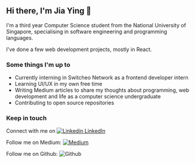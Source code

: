 ## Hi there, I'm Jia Ying 👋

<!--
**C-likethis123/C-likethis123** is a ✨ _special_ ✨ repository because its `README.md` (this file) appears on your GitHub profile.

Here are some ideas to get you started:

- 🔭 I’m currently working on ...
- 🌱 I’m currently learning ...
- 👯 I’m looking to collaborate on ...
- 🤔 I’m looking for help with ...
- 💬 Ask me about ...
- 📫 How to reach me: ...
- 😄 Pronouns: ...
- ⚡ Fun fact: ...
-->

I'm a third year Computer Science student from the National University of Singapore, specialising in software engineering and programming languages.

I've done a few web development projects, mostly in React.

### Some things I'm up to
- Currently interning in Switcheo Network as a frontend developer intern
- Learning UI/UX in my own free time
- Writing Medium articles to share my thoughts about programming, web development and life as a computer science undergraduate
- Contributing to open source repositories

### Keep in touch

Connect with me on [![Linkedin](https://i.stack.imgur.com/gVE0j.png) LinkedIn](https://www.linkedin.com/)

Follow me on Medium: [![Medium](https://github-readme-medium.vercel.app/?username=C-likethis123)](https://medium.com/@chowjiaying211)

Follow me on Github: ![Github](https://img.shields.io/github/followers/C-likethis123?label=Follow%20me%21&style=social)
